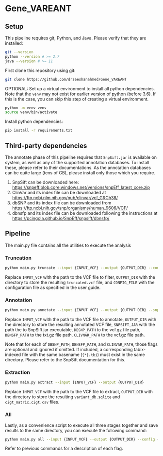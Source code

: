# Gene_VAREANT

## Setup

This pipeline requires git, Python, and Java. Please verify that they are installed:

```bash
git --version
python --version # >= 2.7
java --version # >= 11
```

First clone this repository using git:

```bash
git clone https://github.com/drzeeshanahmed/Gene_VAREANT
```

OPTIONAL: Set up a virtual environment to install all python dependencies. Note that
the `venv` may not exist for earlier version of python (before 3.6). If this is the case, you
can skip this step of creating a virtual environment.

```bash
python -m venv venv
source venv/bin/activate
```

Install python dependencies:

```bash
pip install -r requirements.txt
```

## Third-party dependencies

The annotate phase of this pipeline requires that `SnpSift.jar` is available on system,
as well as any of the supported annotation databases. To install these, please refer
to their documentations. As the annotation databases can be quite large (tens of GB), please
install only those which you require.

1. SnpSift can be downloaded here: https://snpeff.blob.core.windows.net/versions/snpEff_latest_core.zip
1. ClinVar and its index file can be downloaded at https://ftp.ncbi.nlm.nih.gov/pub/clinvar/vcf_GRCh38/
1. dbSNP and its index file can be downloaded from https://ftp.ncbi.nih.gov/snp/organisms/human_9606/VCF/
1. dbnsfp and its index file can be downloaded following the instructions at https://pcingola.github.io/SnpEff/snpsift/dbnsfp/

## Pipeline

The main.py file contains all the utilities to execute the analysis

### Truncation

```bash
python main.py truncate --input {INPUT_VCF} --output {OUTPUT_DIR} --config {CONFIG_FILE}
```

Replace `INPUT_VCF` with the path to the VCF file to filter, `OUTPUT_DIR` with the directory to store the
resulting `truncated.vcf` file, and `CONFIG_FILE` with the configuration file as specified in the user guide.

### Annotation

```bash
python main.py annotate --input {INPUT_VCF} --output {OUTPUT_DIR} --snpsift {SNPSIFT_JAR} --dbsnp {DBSNP_PATH} --dbnsfp {DBNSFP_PATH} --clinvar {CLINVAR_PATH}
```

Replace `INPUT_VCF` with the path to the VCF file to annotate, `OUTPUT_DIR` with the directory to store the
resulting annotated VCF file, `SNPSIFT_JAR` with the path the to SnpSift.jar executable,
`DBSNP_PATH` to the vcf.gz file path, `DBNSFP_PATH` to the txt.gz file path, `CLIVNAR_PATH` to the vcf.gz file path.

Note that for each of `DBSNP_PATH`, `DBNSFP_PATH`, and `CLINVAR_PATH`, those flags are optional and ignored if omitted.
If included, a corresponding tabix-indexed file with the same basename (`{*}.tbi`) must exist in the same directory. Please refer
to the SnpSift documentation for this.

### Extraction

```bash
python main.py extract --input {INPUT_VCF} --output {OUTPUT_DIR}
```

Replace `INPUT_VCF` with the path to the VCF file to extract, `OUTPUT_DIR` with the directory to store the
resulting `variant_db.sqlite` and `cigt_matrix.cigt.csv` files.

### All

Lastly, as a convenience script to execute all three stages together and save results to the same directory, you can execute the following command:

```bash
python main.py all --input {INPUT_VCF} --output {OUTPUT_DIR} --config {CONFIG_FILE} --snpsift {SNPSIFT_JAR} --dbsnp {DBSNP_PATH} --dbnsfp {DBNSFP_PATH} --clinvar {CLINVAR_PATH}
```

Refer to previous commands for a description of each flag.
